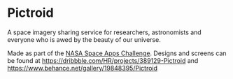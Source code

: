 Pictroid
========
A space imagery sharing service for researchers, astronomists and everyone who is awed by the beauty of our universe.

Made as part of the [NASA Space Apps Challenge](https://2014.spaceappschallenge.org/project/pictroid/).
Designs and screens can be found at https://dribbble.com/HR/projects/389129-Pictroid and https://www.behance.net/gallery/19848395/Pictroid
